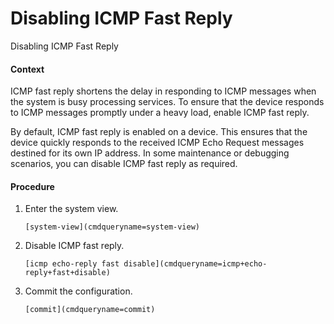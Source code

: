 Disabling ICMP Fast Reply
=========================

Disabling ICMP Fast Reply

#### Context

ICMP fast reply shortens the delay in responding to ICMP messages when the system is busy processing services. To ensure that the device responds to ICMP messages promptly under a heavy load, enable ICMP fast reply.

By default, ICMP fast reply is enabled on a device. This ensures that the device quickly responds to the received ICMP Echo Request messages destined for its own IP address. In some maintenance or debugging scenarios, you can disable ICMP fast reply as required.


#### Procedure

1. Enter the system view.
   
   
   ```
   [system-view](cmdqueryname=system-view)
   ```
2. Disable ICMP fast reply.
   
   
   ```
   [icmp echo-reply fast disable](cmdqueryname=icmp+echo-reply+fast+disable)
   ```
3. Commit the configuration.
   
   
   ```
   [commit](cmdqueryname=commit)
   ```